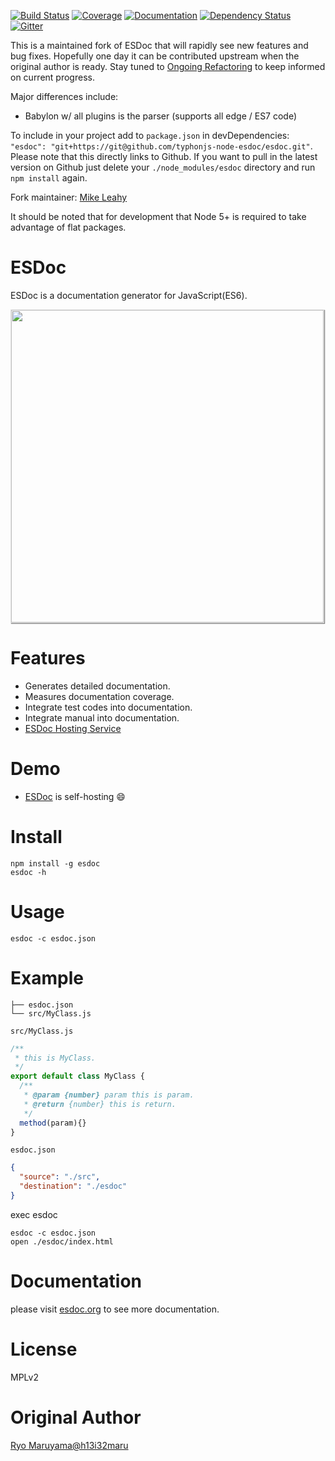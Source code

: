 [![Build Status](https://travis-ci.org/typhonjs-node-esdoc/esdoc.svg?branch=master)](https://travis-ci.org/typhonjs-node-esdoc/esdoc)
[![Coverage](https://img.shields.io/codecov/c/github/typhonjs-node-esdoc/esdoc.svg)](https://codecov.io/github/typhonjs-node-esdoc/esdoc)
[![Documentation](http://docs.typhonjs.io/typhonjs-node-esdoc/esdoc/badge.svg)](http://docs.typhonjs.io/typhonjs-node-esdoc/esdoc/)
[![Dependency Status](https://www.versioneye.com/user/projects/5750850d91bfda00363192af/badge.svg?style=flat)](https://www.versioneye.com/user/projects/5750850d91bfda00363192af)
[![Gitter](https://img.shields.io/gitter/room/typhonjs/TyphonJS.svg)](https://gitter.im/typhonjs/TyphonJS)

This is a maintained fork of ESDoc that will rapidly see new features and bug fixes. Hopefully one day it can be contributed upstream when the original author is ready. Stay tuned to [Ongoing Refactoring](https://github.com/typhonjs-node-esdoc/esdoc/issues/1) to keep informed on current progress.

Major differences include:
- Babylon w/ all plugins is the parser (supports all edge / ES7 code)

To include in your project add to `package.json` in devDependencies: `"esdoc": "git+https://git@github.com/typhonjs-node-esdoc/esdoc.git"`. Please note that this directly links to Github. If you want to pull in the latest version on Github just delete your `./node_modules/esdoc` directory and run `npm install` again. 

Fork maintainer: [Mike Leahy](https://github.com/typhonrt)

It should be noted that for development that Node 5+ is required to take advantage of flat packages.

# ESDoc

ESDoc is a documentation generator for JavaScript(ES6).

<img class="screen-shot" src="https://esdoc.org/image/top.png" width="500px" style="max-width: 500px; border: 1px solid rgba(0,0,0,0.1); box-shadow: 1px 1px 1px rgba(0,0,0,0.5);">

# Features
- Generates detailed documentation.
- Measures documentation coverage.
- Integrate test codes into documentation.
- Integrate manual into documentation.
- [ESDoc Hosting Service](https://doc.esdoc.org)

# Demo
- [ESDoc](https://esdoc.org/esdoc) is self-hosting &#x1F604;

# Install

```
npm install -g esdoc
esdoc -h
```

# Usage

```
esdoc -c esdoc.json
```

# Example
```
├── esdoc.json
└── src/MyClass.js
```

``src/MyClass.js``

```javascript
/**
 * this is MyClass.
 */
export default class MyClass {
  /**
   * @param {number} param this is param.
   * @return {number} this is return.
   */
  method(param){}
}
```

``esdoc.json``

```json
{
  "source": "./src",
  "destination": "./esdoc"
}
```

exec esdoc

```
esdoc -c esdoc.json
open ./esdoc/index.html
```

# Documentation
please visit [esdoc.org](https://esdoc.org) to see more documentation.

# License
MPLv2

# Original Author
[Ryo Maruyama@h13i32maru](https://twitter.com/h13i32maru)
